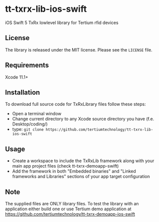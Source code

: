 # tt-txrx-lib-ios-swift
iOS Swift 5 TxRx lowlevel library for Tertium rfid devices

## License
The library is released under the MIT license. Please see the `LICENSE` file.

## Requirements
Xcode 11.1+

## Installation
To download full source code for TxRxLibrary files follow these steps:

- Open a terminal window
- Change current directory to any Xcode source directory you have (f.e. Desktop/coding/)
- type: ```git clone https://github.com/tertiumtechnology/tt-txrx-lib-ios-swift```

## Usage
- Create a workspace to include the TxRxLib framework along with your main app project files (check tt-txrx-demoapp-swift)
- Add the framework in both "Embedded binaries" and "Linked frameworks and Libraries" sections of your app target configuration

## Note
The supplied files are ONLY library files. To test the library with an application either build one or use Tertium demo application at https://github.com/tertiumtechnology/tt-txrx-demoapp-ios-swift
